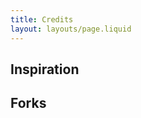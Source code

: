 ```yaml
---
title: Credits
layout: layouts/page.liquid
---
```


<section>

## Inspiration

</section>

<section>

## Forks

[comment]: <> (Helper File credits.js - Location: same directory - Function: Fetches Fork Info )

</section>


